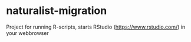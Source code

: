 # naturalist-migration
Project for running R-scripts, starts RStudio (https://www.rstudio.com/) in your webbrowser
